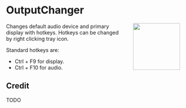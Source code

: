 # OutputChanger
<img align="right" src="IdleRGB/Resources/next.ico" width="128" style="margin:0px 30px">
Changes default audio device and primary display with hotkeys. Hotkeys can be changed by right clicking tray icon.

Standard hotkeys are:
* Ctrl + F9 for display.
* Ctrl + F10 for audio.


## Credit
TODO
